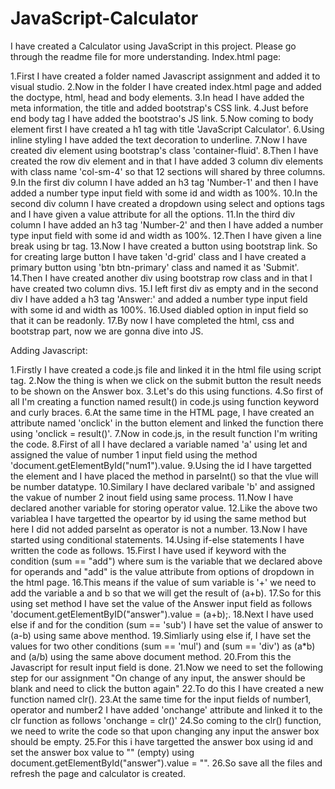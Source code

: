 # JavaScript-Calculator
I have created a Calculator using JavaScript in this project. Please go through the readme file for more understanding.
Index.html page:

1.First I have created a folder named Javascript assignment and added it to visual studio.
2.Now in the folder I have created index.html page and added the doctype, html, head and body elements.
3.In head I have added the meta information, the title and added bootstrap's CSS link.
4.Just before end body tag I have added the bootstrao's JS link.
5.Now coming to body element first I have created a h1 tag with title 'JavaScript Calculator'.
6.Using inline styling I have added the text decoration to underline.
7.Now I have created div element using bootstrap's class 'container-fluid'.
8.Then I have created the row div element and in that I have added 3 column div elements with class name 'col-sm-4' so that 12 sections will shared by three columns.
9.In the first div column I have added an h3 tag 'Number-1' and then I have added a number type input field with some id and width as 100%.
10.In the second div column I have created a dropdown using select and options tags and I have given a value attribute for all the options.
11.In the third div column I have added an h3 tag 'Number-2' and then I have added a number type input field with some id and width as 100%.
12.Then I have given a line break using br tag.
13.Now I have created a button using bootstrap link. So for creating large button I have taken 'd-grid' class and I have created a primary button using 'btn btn-primary' class
   and named it as 'Submit'.
14.Then I have created another div using bootstrap row class and in that I have created two column divs.
15.I left first div as empty and in the second div I have added a h3 tag 'Answer:' and added a number type input field with some id and width as 100%.
16.Used diabled option in input field so that it can be readonly.
17.By now I have completed the html, css and bootstrap part, now we are gonna dive into JS.


Adding Javascript:

1.Firstly I have created a code.js file and linked it in the html file using script tag.
2.Now the thing is when we click on the submit button the result needs to be shown on the Answer box.
3.Let's do this using functions.
4.So first of all I'm creating a function named result() in code.js using function keyword and curly braces.
6.At the same time in the HTML page, I have created an attribute named 'onclick' in the button element and linked the function there using 'onclick = result()'.
7.Now in code.js, in the result function I'm writing the code.
8.First of all I have declared a variable named 'a' using let and assigned the value of number 1 input field using the method 'document.getElementById("num1").value.
9.Using the id I have targetted the element and I have placed the method in parseInt() so that the vlue will be number datatype.
10.Similary I have declared varibale 'b' and assigned the vakue of number 2 inout field using same process.
11.Now I have declared another variable for storing operator value.
12.Like the above two variablea I have targetted the opeartor by id using the same method but here I did not added parseInt as operator is not a number.
13.Now I have started using conditional statements.
14.Using if-else statements I have written the code as follows.
15.First I have used if keyword with the condition (sum == "add") where sum is the variable that we declared above for operands and "add" is the value attribute from options
   of dropdown in the html page.
16.This means if the value of sum variable is '+' we need to add the variable a and b so that we will get the result of (a+b).
17.So for this using set method I have set the value of the Answer input field as follows 'document.getElementByID("answer").value = (a+b);.
18.Next I have used else if and for the condition (sum == 'sub') I have set the value of answer to (a-b) using same above menthod.
19.Simliarly using else if, I have set the values for two other conditions (sum == 'mul') and (sum == 'div') as (a*b) and (a/b) using the same above document method.
20.From this the Javascript for result input field is done.
21.Now we need to set the following step for our assignment "On change of any input, the answer should be blank and need to click the button again"
22.To do this I have created a new function named clr().
23.At the same time for the input fields of number1, operator and number2 I have added 'onchange' attribute and linked it to the clr function as follows 'onchange = clr()'
24.So coming to the clr() function, we need to write the code so that upon changing any input the answer box should be empty.
25.For this i have targetted the answer box using id and set the answer box value to "" (empty) using document.getElementById("answer").value = "".
26.So save all the files and refresh the page and calculator is created.
